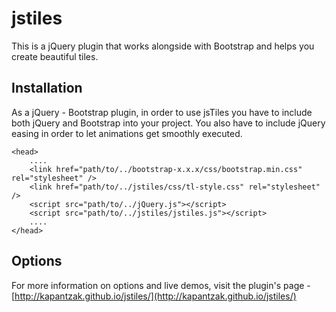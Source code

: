 # jstiles

This is a jQuery plugin that works alongside with Bootstrap and helps you create beautiful tiles.


## Installation ##

As a jQuery - Bootstrap plugin, in order to use jsTiles you have to include both jQuery and Bootstrap into your project. You also have to include jQuery easing in order to let animations get smoothly executed.

    <head>
	    ....
	    <link href="path/to/../bootstrap-x.x.x/css/bootstrap.min.css" rel="stylesheet" />
	    <link href="path/to/../jstiles/css/tl-style.css" rel="stylesheet" />
	    <script src="path/to/../jQuery.js"></script>
	    <script src="path/to/../jstiles/jstiles.js"></script>
	    ....
    </head>

## Options ##

For more information on options and live demos, visit the plugin's page - [http://kapantzak.github.io/jstiles/](http://kapantzak.github.io/jstiles/)


